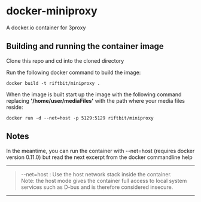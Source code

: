 docker-miniproxy
==============

A docker.io container for 3proxy


Building and running the container image
----------------------------------------

Clone this repo and cd into the cloned directory

Run the following docker command to build the image:

    docker build -t riftbit/miniproxy .

When the image is built start up the image with the following command replacing **'/home/user/mediaFiles'** with the path where your media files reside:

    docker run -d --net=host -p 5129:5129 riftbit/miniproxy


Notes
--------------------

In the meantime, you can run the container with --net=host (requires docker version 0.11.0) but read the next excerpt from the docker commandline help 

-----------------------------------------
>	--net=host  : Use the host network stack inside the container.  
>	Note: the host mode gives the container full access to local system services such as D-bus and is therefore considered insecure.

-----------------------------------------
